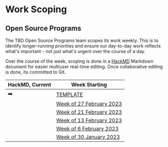 # Work Scoping

## Open Source Programs

The TBD Open Source Programs team scopes its work weekly. 
This is to identify longer-running priorities and ensure 
our day-to-day work reflects what's important - not just 
what's urgent over the course of a day.

Over the course of the week, scoping is done 
in a [HackMD](https://hackmd.io/) Markdown document for easier 
multiuser real-time editing. Once
collaborative editing is done, its committed to Git.

| HackMD, Current | Week Starting                                                                   |
|-----------------|---------------------------------------------------------------------------------|
| ➡️               | [TEMPLATE](./open-source-programs/weekly/OSP_WEEKLY_SCOPING_TEMPLATE.md)        |
|                 | [Week of 27 February 2023](./open-source-programs/weekly/osp-weekly-20230227.md)    
|                 | [Week of 21 February 2023](./open-source-programs/weekly/osp-weekly-20230221.md)             |
|                 | [Week of 13 February 2023](./open-source-programs/weekly/osp-weekly-20230213.md)             |
|                 | [Week of 6 February 2023](./open-source-programs/weekly/osp-weekly-20230206.md)             |
|                 | [Week of 30 January 2023](./open-source-programs/weekly/osp-weekly-20230130.md) |


